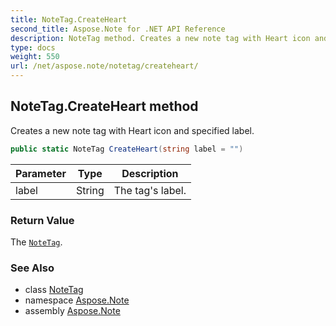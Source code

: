 ```yaml
---
title: NoteTag.CreateHeart
second_title: Aspose.Note for .NET API Reference
description: NoteTag method. Creates a new note tag with Heart icon and specified label
type: docs
weight: 550
url: /net/aspose.note/notetag/createheart/
---
```

## NoteTag.CreateHeart method

Creates a new note tag with Heart icon and specified label.

```csharp
public static NoteTag CreateHeart(string label = "")
```

| Parameter | Type | Description |
| --- | --- | --- |
| label | String | The tag's label. |

### Return Value

The [`NoteTag`](../).

### See Also

* class [NoteTag](../)
* namespace [Aspose.Note](../../notetag/)
* assembly [Aspose.Note](../../../)


